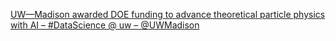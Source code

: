 [UW—Madison awarded DOE funding to advance theoretical particle physics with AI – #DataScience @ uw – @UWMadison](https://qi.tc/qi/110708)